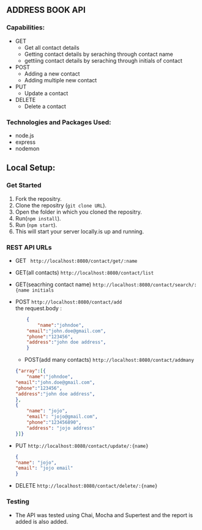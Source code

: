 
## ADDRESS BOOK API
### Capabilities:
*	GET 
     -   Get all contact details
     -   Getting contact details by seraching through contact name
     -   gettiing contact details by seraching through initials of contact
*	POST 
     -   Adding a new contact
     -   Adding multiple new contact
*	PUT 
     -    Update a contact
*	DELETE 
     -   Delete a contact
### Technologies and Packages Used:
*	node.js
*	express
*	nodemon 

## Local Setup:
### Get Started

1. Fork the repositry.
2. Clone the repositry (`git clone URL`).
3. Open the folder in which you cloned the repositry.
4. Run(`npm install`).
5. Run (`npm start`).
6. This will start your server locally.is up and running.

### REST API URLs
* GET	` http://localhost:8080/contact/get/:name`
* GET(all contacts) `http://localhost:8080/contact/list`
* GET(seacrhing contact name) `http://localhost:8080/contact/search/:{name initials`
* POST `http://localhost:8080/contact/add`
  <br/> the request.body :
	```json
	    {
		    "name":"johndoe",
        "email":"john.doe@gmail.com",
        "phone":"123456",
        "address":"john doe address",
	    }
	```
	* POST(add many contacts) `http://localhost:8080/contact/addmany`
	```json
	{"array":[{
		"name":"johndoe",
    "email":"john.doe@gmail.com",
    "phone":"123456",
    "address":"john doe address",
	},
  {
		"name": "jojo",
		"email": "jojo@gmail.com",
		"phone":"123456890",
		"address": "jojo address"
	}]}
	```

* PUT `http://localhost:8080/contact/update/:{name}`
	```json
	{
	"name": "jojo",
	"email": "jojo email"
	}
	```
	
* DELETE `http://localhost:8080/contact/delete/:{name}`

### Testing 
* The API was tested using Chai, Mocha and Supertest and the report is added is also added.
	
	


